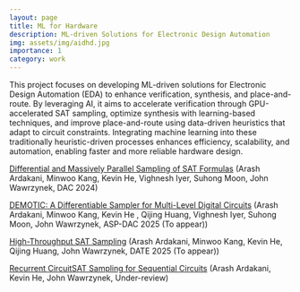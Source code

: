 ```yaml
---
layout: page
title: ML for Hardware
description: ML-driven Solutions for Electronic Design Automation
img: assets/img/aidhd.jpg
importance: 1
category: work
---
```


This project focuses on developing ML-driven solutions for Electronic Design Automation (EDA) to enhance verification, synthesis, and place-and-route. By leveraging AI, it aims to accelerate verification through GPU-accelerated SAT sampling, optimize synthesis with learning-based techniques, and improve place-and-route using data-driven heuristics that adapt to circuit constraints. Integrating machine learning into these traditionally heuristic-driven processes enhances efficiency, scalability, and automation, enabling faster and more reliable hardware design.


[Differential and Massively Parallel Sampling of SAT Formulas](https://dl.acm.org/doi/abs/10.1145/3649329.3663505) (Arash Ardakani, Minwoo Kang, Kevin He, Vighnesh Iyer, Suhong Moon, John Wawrzynek, DAC 2024)


[DEMOTIC: A Differentiable Sampler for Multi-Level Digital Circuits](https://kevinhe.me/data/DEMOTIC_PREPRINT.pdf) (Arash Ardakani, Minwoo Kang, Kevin He , Qijing Huang, Vighnesh Iyer, Suhong Moon, John Wawrzynek, ASP-DAC 2025 (To appear))


[High-Throughput SAT Sampling](https://kevinhe.me/data/HTSampler_PREPRINT.pdf) (Arash Ardakani, Minwoo Kang, Kevin He, Qijing Huang, John Wawrzynek, DATE 2025 (To appear))


[Recurrent CircuitSAT Sampling for Sequential Circuits]() (Arash Ardakani, Kevin He, John Wawrzynek, Under-review)

